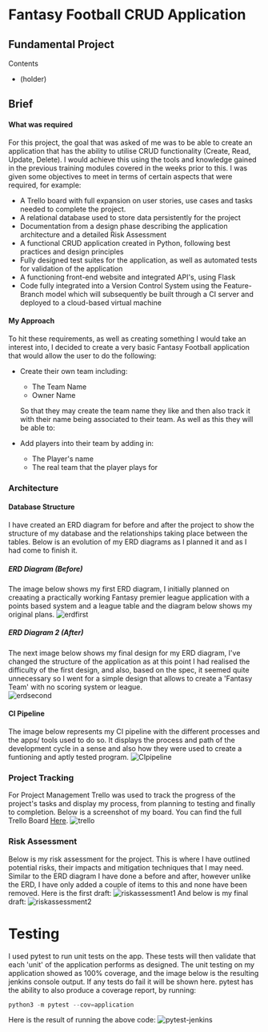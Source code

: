 # Fantasy Football CRUD Application
## Fundamental Project

Contents
* (holder)

## Brief

#### What was required
For this project, the goal that was asked of me was to be able to create an application that has the ability to utilise CRUD functionality (Create, Read, Update, Delete). I would achieve this using the tools and knowledge gained in the previous training modules covered in the weeks prior to this. I was given some objectives to meet in terms of certain aspects that were required, for example:
* A Trello board with full expansion
on user stories, use cases and tasks needed to complete the project.
* A relational database used to store data persistently for the
project
* Documentation from a design phase describing the application architecture
and a detailed Risk Assessment
* A functional CRUD application created in Python, following best
practices and design principles
* Fully designed test suites for the application, as
well as automated tests for validation of the application
* A functioning front-end website and integrated API's, using Flask
* Code fully integrated into a Version Control System using the
Feature-Branch model which will subsequently be built through a CI
server and deployed to a cloud-based virtual machine

#### My Approach
To hit these requirements, as well as creating something I would take an interest into, I decided to create a very basic Fantasy Football application that would allow the user to do the following:
* Create their own team including:
  * The Team Name
  * Owner Name
  
  So that they may create the team name they like and then also track it with their name being associated to their team. As well as this they will be able to:
  
* Add players into their team by adding in:
  * The Player's name
  * The real team that the player plays for

### Architecture

#### Database Structure
I have created an ERD diagram for before and after the project to show the structure of my database and the relationships taking place between the tables. Below is an evolution of my ERD diagrams as I planned it and as I had come to finish it.
##### ERD Diagram (Before)
The image below shows my first ERD diagram, I initially planned on creaating a practically working Fantasy premier league application with a points based system and a league table and the diagram below shows my original plans.
![erdfirst](https://imgur.com/Focl9Cm.png)
##### ERD Diagram 2 (After)
The next image below shows my final design for my ERD diagram, I've changed the structure of the application as at this point I had realised the difficulty of the first design, and also, based on the spec, it seemed quite unnecessary so I went for a simple design that allows to create a 'Fantasy Team' with no scoring system or league.  
![erdsecond](https://imgur.com/lBwo23b.png)
#### CI Pipeline
The image below represents my CI pipeline with the different processes and the apps/ tools used to do so. It displays the process and path of the development cycle in a sense and also how they were used to create a funtioning and aptly tested program.
![CIpipeline](https://imgur.com/wBmENAs.png)

### Project Tracking
For Project Management Trello was used to track the progress of the project's tasks and display my process, from planning to testing and finally to completion. Below is a screenshot of my board.
You can find the full Trello Board [Here](https://trello.com/b/vmdySd62/project-management).
![trello](https://imgur.com/6q2OwOt.png)

### Risk Assessment
Below is my risk assessment for the project. This is where I have outlined potential risks, their impacts and mitigation techniques that I may need. Similar to the ERD diagram I have done a before and after, however unlike the ERD, I have only added a couple of items to this and none have been removed.
Here is the first draft:
![riskassessment1](https://i.imgur.com/ChlWjGw.png)
And below is my final draft:
![riskassessment2](https://imgur.com/uJEB1Uu.png)

# Testing

I used pytest to run unit tests on the app. These tests will then validate that each 'unit' of the application performs as designed. The unit testing on my application showed as 100% coverage, and the image below is the resulting jenkins console output. If any tests do fail it will be shown here.
pytest has the ability to also produce a coverage report, by running:
```python
python3 -m pytest --cov=application
```
Here is the result of running the above code:
![pytest-jenkins](https://imgur.com/jZocpao.jpeg)


